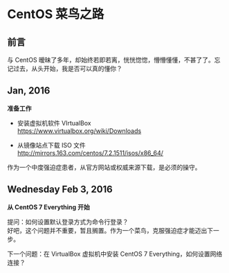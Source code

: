 #	CentOS 菜鸟之路

##	前言
与 CentOS 暧昧了多年，却始终若即若离，恍恍惚惚，懵懵懂懂，不甚了了。忘记过去，从头开始，我是否可以真的懂你？

## Jan, 2016
**准备工作**

*	安装虚拟机软件 VIrtualBox  
	<https://www.virtualbox.org/wiki/Downloads>

*	从镜像站点下载 ISO 文件  
	<http://mirrors.163.com/centos/7.2.1511/isos/x86_64/>

作为一个中度强迫症患者，从官方网站或权威来源下载，是必须的操守。

##	Wednesday Feb 3, 2016
**从 CentOS 7 Everything 开始**

提问：如何设置默认登录方式为命令行登录？  
好吧，这个问题并不重要，暂且搁置。作为一个菜鸟，克服强迫症才能迈出下一步。

下一个问题：在 VirtualBox 虚拟机中安装 CentOS 7 Everything，如何设置网络连接？
